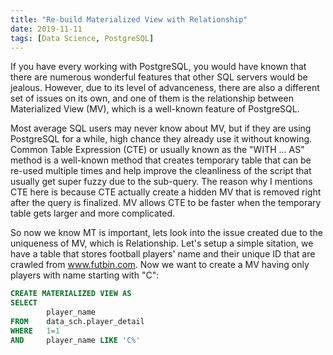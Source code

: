 ```yaml
---
title: "Re-build Materialized View with Relationship"
date: 2019-11-11
tags: [Data Science, PostgreSQL]
---
```


If you have every working with PostgreSQL, you would have known that there are numerous wonderful features that other SQL servers would be jealous. However, due to its level of advanceness, there are also a different set of issues on its own, and one of them is the relationship between Materialized View (MV), which is a well-known feature of PostgreSQL. 

Most average SQL users may never know about MV, but if they are using PostgreSQL for a while, high chance they already use it without knowing. Common Table Expression (CTE) or usually known as the "WITH ... AS" method is a well-known method that creates temporary table that can be re-used multiple times and help improve the cleanliness of the script that usually get super fuzzy due to the sub-query. The reason why I mentions CTE here is because CTE actually create a hidden MV that is removed right after the query is finalized. MV allows CTE to be faster when the temporary table gets larger and more complicated. 

So now we know MT is important, lets look into the issue created due to the uniqueness of MV, which is Relationship. Let's setup a simple sitation, we have a table that stores football players' name and their unique ID that are crawled from www.futbin.com. Now we want to create a MV having only players with name starting with "C": 

```sql
CREATE MATERIALIZED VIEW AS 
SELECT 
        player_name 
FROM    data_sch.player_detail 
WHERE   1=1
AND     player_name LIKE 'C%' 
```


